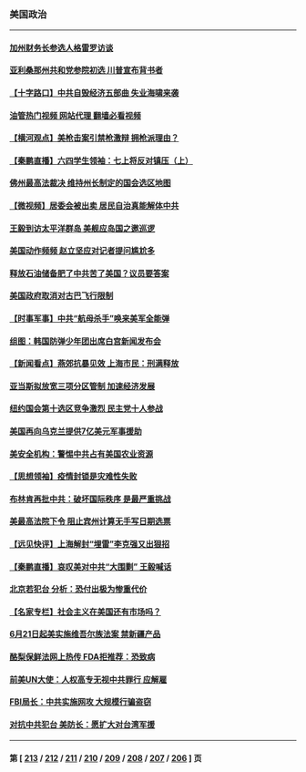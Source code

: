 ### 美国政治
---
#### [加州财务长参选人格雷罗访谈](../../pages/ncid1078159/n13751344.md?06031245) 
#### [亚利桑那州共和党参院初选 川普宣布背书者](../../pages/ncid1078159/n13751243.md?06031245) 
#### [【十字路口】中共自毁经济五部曲 失业海啸来袭](../../pages/ncid1078159/n13751263.md?06031245) 
#### [油管热门视频 网站代理 翻墙必看视频](http://209.222.30.114:81/youtube.html?06031245)
#### [【横河观点】美枪击案引禁枪激辩 拥枪派理由？](../../pages/ncid1078159/n13751269.md?06031245) 
#### [【秦鹏直播】六四学生领袖：七上将反对镇压（上）](../../pages/ncid1078159/n13751038.md?06031245) 
#### [佛州最高法裁决 维持州长制定的国会选区地图](../../pages/ncid1078159/n13751252.md?06031245) 
#### [【微视频】居委会被出卖 居民自治真能解体中共](../../pages/ncid1078159/n13751033.md?06031245) 
#### [王毅到访太平洋群岛 美舰应岛国之邀巡逻](../../pages/ncid1078159/n13751112.md?06031245) 
#### [美国动作频频 赵立坚应对记者提问尴尬多](../../pages/ncid1078159/n13751169.md?06031245) 
#### [释放石油储备肥了中共苦了美国？议员要答案](../../pages/ncid1078159/n13751053.md?06031245) 
#### [美国政府取消对古巴飞行限制](../../pages/ncid1078159/n13750556.md?06031245) 
#### [【时事军事】中共“航母杀手”唤来美军全能弹](../../pages/ncid1078159/n13750425.md?06031245) 
#### [组图：韩国防弹少年团出席白宫新闻发布会](../../pages/ncid1078159/n13750079.md?06031245) 
#### [【新闻看点】燕郊抗暴见效 上海市民：刑满释放](../../pages/ncid1078159/n13750246.md?06031245) 
#### [亚当斯拟放宽三项分区管制 加速经济发展](../../pages/ncid1078159/n13750681.md?06031245) 
#### [纽约国会第十选区竞争激烈 民主党十人参战](../../pages/ncid1078159/n13750678.md?06031245) 
#### [美国再向乌克兰提供7亿美元军事援助](../../pages/ncid1078159/n13750588.md?06031245) 
#### [美安全机构：警惕中共占有美国农业资源](../../pages/ncid1078159/n13750598.md?06031245) 
#### [【思想领袖】疫情封锁是灾难性失败](../../pages/ncid1078159/n13717832.md?06031245) 
#### [布林肯再批中共：破坏国际秩序 是最严重挑战](../../pages/ncid1078159/n13750512.md?06031245) 
#### [美最高法院下令 阻止宾州计算无手写日期选票](../../pages/ncid1078159/n13750408.md?06031245) 
#### [【远见快评】上海解封“埋雷”李克强又出狠招](../../pages/ncid1078159/n13750483.md?06031245) 
#### [【秦鹏直播】哀叹美对中共“大围剿” 王毅喊话](../../pages/ncid1078159/n13750478.md?06031245) 
#### [北京若犯台 分析：恐付出极为惨重代价](../../pages/ncid1078159/n13750116.md?06031245) 
#### [【名家专栏】社会主义在美国还有市场吗？](../../pages/ncid1078159/n13749378.md?06031245) 
#### [6月21日起美实施维吾尔族法案 禁新疆产品](../../pages/ncid1078159/n13750423.md?06031245) 
#### [酪梨保鲜法网上热传 FDA拒推荐：恐致病](../../pages/ncid1078159/n13750376.md?06031245) 
#### [前美UN大使：人权高专无视中共罪行 应解雇](../../pages/ncid1078159/n13750132.md?06031245) 
#### [FBI局长：中共实施网攻 大规模行骗盗窃](../../pages/ncid1078159/n13750396.md?06031245) 
#### [对抗中共犯台 美防长：愿扩大对台湾军援](../../pages/ncid1078159/n13750304.md?06031245) 

---
#### 第 [ [213](./213.md?06031245) / [212](./212.md?06031245) / [211](./211.md?06031245) / [210](./210.md?06031245) / [209](./209.md?06031245) / [208](./208.md?06031245) / [207](./207.md?06031245) / [206](./206.md?06031245) ] 页
